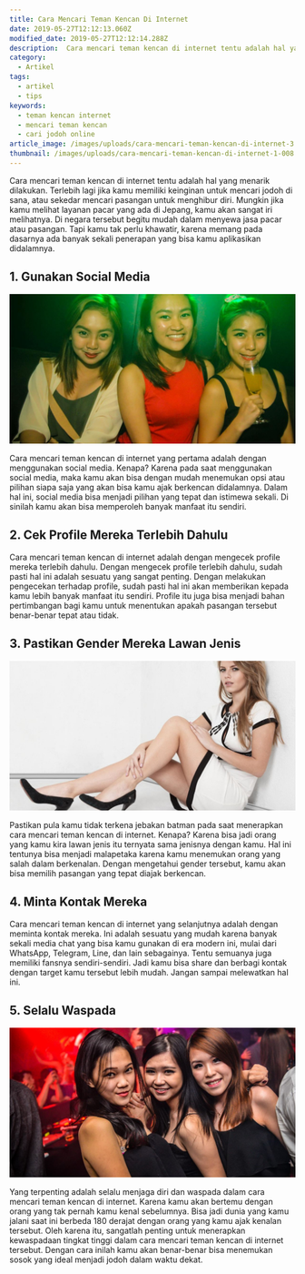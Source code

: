 ```yaml
---
title: Cara Mencari Teman Kencan Di Internet
date: 2019-05-27T12:12:13.060Z
modified_date: 2019-05-27T12:12:14.288Z
description:  Cara mencari teman kencan di internet tentu adalah hal yang menarik dilakukan. Terlebih lagi jika kamu memiliki keinginan untuk mencari jodoh di sana.
category:
  - Artikel
tags:
  - artikel
  - tips
keywords:
  - teman kencan internet
  - mencari teman kencan
  - cari jodoh online
article_image: /images/uploads/cara-mencari-teman-kencan-di-internet-3.jpg
thumbnail: /images/uploads/cara-mencari-teman-kencan-di-internet-1-008.jpg
---
```

Cara mencari teman kencan di internet tentu adalah hal yang menarik dilakukan. Terlebih lagi jika kamu memiliki keinginan untuk mencari jodoh di sana, atau sekedar mencari pasangan untuk menghibur diri. Mungkin jika kamu melihat layanan pacar yang ada di Jepang, kamu akan sangat iri melihatnya. Di negara tersebut begitu mudah dalam menyewa jasa pacar atau pasangan. Tapi kamu tak perlu khawatir, karena memang pada dasarnya ada banyak sekali penerapan yang bisa kamu aplikasikan didalamnya.



## 1. Gunakan Social Media

![Cara Mencari Teman Kencan Di Internet](/images/uploads/cara-mencari-teman-kencan-di-internet-3.jpg)

Cara mencari teman kencan di internet yang pertama adalah dengan menggunakan social media. Kenapa? Karena pada saat menggunakan social media, maka kamu akan bisa dengan mudah menemukan opsi atau pilihan siapa saja yang akan bisa kamu ajak berkencan didalamnya. Dalam hal ini, social media bisa menjadi pilihan yang tepat dan istimewa sekali. Di sinilah kamu akan bisa memperoleh banyak manfaat itu sendiri.



## 2. Cek Profile Mereka Terlebih Dahulu

Cara mencari teman kencan di internet adalah dengan mengecek profile mereka terlebih dahulu. Dengan mengecek profile terlebih dahulu, sudah pasti hal ini adalah sesuatu yang sangat penting. Dengan melakukan pengecekan terhadap profile, sudah pasti hal ini akan memberikan kepada kamu lebih banyak manfaat itu sendiri. Profile itu juga bisa menjadi bahan pertimbangan bagi kamu untuk menentukan apakah pasangan tersebut benar-benar tepat atau tidak.



## 3. Pastikan Gender Mereka Lawan Jenis

![Cara Mencari Teman Kencan Di Internet](/images/uploads/cara-mencari-teman-kencan-di-internet-2.jpg)

Pastikan pula kamu tidak terkena jebakan batman pada saat menerapkan cara mencari teman kencan di internet. Kenapa? Karena bisa jadi orang yang kamu kira lawan jenis itu ternyata sama jenisnya dengan kamu. Hal ini tentunya bisa menjadi malapetaka karena kamu menemukan orang yang salah dalam berkenalan. Dengan mengetahui gender tersebut, kamu akan bisa memilih pasangan yang tepat diajak berkencan.



## 4. Minta Kontak Mereka

Cara mencari teman kencan di internet yang selanjutnya adalah dengan meminta kontak mereka. Ini adalah sesuatu yang mudah karena banyak sekali media chat yang bisa kamu gunakan di era modern ini, mulai dari WhatsApp, Telegram, Line, dan lain sebagainya. Tentu semuanya juga memiliki fansnya sendiri-sendiri. Jadi kamu bisa share dan berbagi kontak dengan target kamu tersebut lebih mudah. Jangan sampai melewatkan hal ini.



## 5. Selalu Waspada

![Cara Mencari Teman Kencan Di Internet](/images/uploads/cara-mencari-teman-kencan-di-internet-1.jpg)

Yang terpenting adalah selalu menjaga diri dan waspada dalam cara mencari teman kencan di internet. Karena kamu akan bertemu dengan orang yang tak pernah kamu kenal sebelumnya. Bisa jadi dunia yang kamu jalani saat ini berbeda 180 derajat dengan orang yang kamu ajak kenalan tersebut. Oleh karena itu, sangatlah penting untuk menerapkan kewaspadaan tingkat tinggi dalam cara mencari teman kencan di internet tersebut. Dengan cara inilah kamu akan benar-benar bisa menemukan sosok yang ideal menjadi jodoh dalam waktu dekat.
